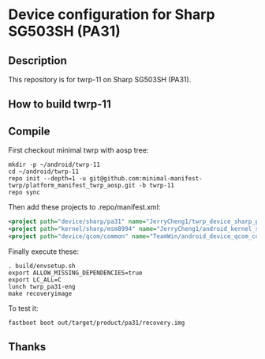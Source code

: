 Device configuration for Sharp SG503SH (PA31)
========================================================

Description
-----------

This repository is for twrp-11 on Sharp SG503SH (PA31).

How to build twrp-11
----------------------

## Compile

First checkout minimal twrp with aosp tree:

```
mkdir -p ~/android/twrp-11
cd ~/android/twrp-11
repo init --depth=1 -u git@github.com:minimal-manifest-twrp/platform_manifest_twrp_aosp.git -b twrp-11
repo sync
```

Then add these projects to .repo/manifest.xml:

```xml
<project path="device/sharp/pa31" name="JerryCheng1/twrp_device_sharp_pa31" remote="github" revision="android-11" />
<project path="kernel/sharp/msm8994" name="JerryCheng1/android_kernel_sharp_msm8994" remote="github" revision="lineage-18.1" />
<project path="device/qcom/common" name="TeamWin/android_device_qcom_common" remote="github" revision="android-11" />
```

Finally execute these:

```
. build/envsetup.sh
export ALLOW_MISSING_DEPENDENCIES=true
export LC_ALL=C
lunch twrp_pa31-eng
make recoveryimage
```

To test it:

```
fastboot boot out/target/product/pa31/recovery.img
```

## Thanks
